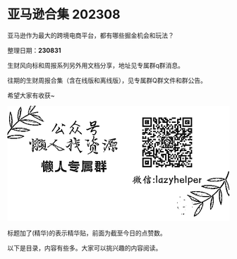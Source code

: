 # 亚马逊合集 202308

亚马逊作为最大的跨境电商平台，都有哪些掘金机会和玩法？

整理日期：**230831**

 

 

生财风向标和周报系列另外用文档分享，地址见专属群q群消息。

往期的生财周报合集（含在线版和离线版），见专属群Q群文件和群公告。

希望大家有收获~

![](img/amazon_0003.png)

标题加了(精华)的表示精华贴，前面为截至今日的点赞数。

以下是目录，内容有些多。大家可以挑兴趣的内容阅读。
